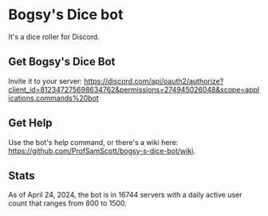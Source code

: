 # Bogsy's Dice bot
It's a dice roller for Discord.

## Get Bogsy's Dice Bot
Invite it to your server: https://discord.com/api/oauth2/authorize?client_id=812347275698634762&permissions=274945026048&scope=applications.commands%20bot

## Get Help
Use the bot's help command, or there's a wiki here: https://github.com/ProfSamScott/bogsy-s-dice-bot/wiki.

## Stats
As of April 24, 2024, the bot is in 16744 servers with a daily active user count that ranges from 800 to 1500.
